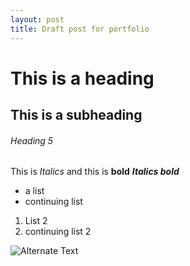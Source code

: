 ```yaml
---
layout: post
title: Draft post for portfolio
---
```


# This is a heading
## This is a subheading

###### Heading 5

This is *Italics* and this is **bold** ***Italics bold***

* a list
* continuing list

1. List 2
2. continuing list 2

![Alternate Text](https://www.native-instruments.com/typo3temp/pics/img-retina-ashlight-product-finder-0b6e0c5a995e90989a0c66c22a29689e-d.png)

